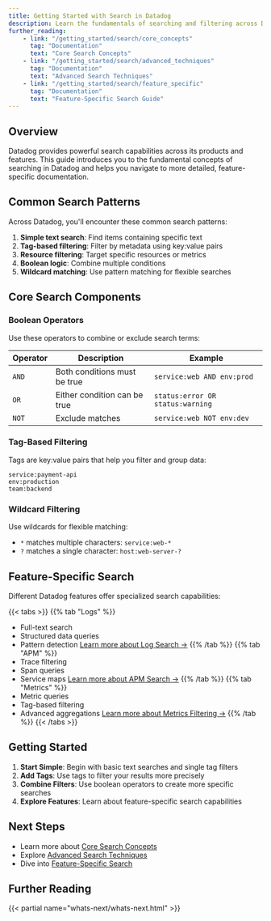 ```yaml
---
title: Getting Started with Search in Datadog
description: Learn the fundamentals of searching and filtering across Datadog products
further_reading:
    - link: "/getting_started/search/core_concepts"
      tag: "Documentation"
      text: "Core Search Concepts"
    - link: "/getting_started/search/advanced_techniques"
      tag: "Documentation"
      text: "Advanced Search Techniques"
    - link: "/getting_started/search/feature_specific"
      tag: "Documentation"
      text: "Feature-Specific Search Guide"
---
```


## Overview

Datadog provides powerful search capabilities across its products and features. This guide introduces you to the fundamental concepts of searching in Datadog and helps you navigate to more detailed, feature-specific documentation.

## Common Search Patterns

Across Datadog, you'll encounter these common search patterns:

1. **Simple text search**: Find items containing specific text
2. **Tag-based filtering**: Filter by metadata using key:value pairs
3. **Resource filtering**: Target specific resources or metrics
4. **Boolean logic**: Combine multiple conditions
5. **Wildcard matching**: Use pattern matching for flexible searches

## Core Search Components

### Boolean Operators

Use these operators to combine or exclude search terms:

| Operator | Description | Example |
|----------|-------------|---------|
| `AND` | Both conditions must be true | `service:web AND env:prod` |
| `OR` | Either condition can be true | `status:error OR status:warning` |
| `NOT` | Exclude matches | `service:web NOT env:dev` |

### Tag-Based Filtering

Tags are key:value pairs that help you filter and group data:

```text
service:payment-api
env:production
team:backend
```

### Wildcard Filtering

Use wildcards for flexible matching:

* `*` matches multiple characters: `service:web-*`
* `?` matches a single character: `host:web-server-?`

## Feature-Specific Search

Different Datadog features offer specialized search capabilities:

{{< tabs >}}
{{% tab "Logs" %}}
* Full-text search
* Structured data queries
* Pattern detection
[Learn more about Log Search →](/logs/explorer/search)
{{% /tab %}}
{{% tab "APM" %}}
* Trace filtering
* Span queries
* Service maps
[Learn more about APM Search →](/tracing/trace_explorer/search)
{{% /tab %}}
{{% tab "Metrics" %}}
* Metric queries
* Tag-based filtering
* Advanced aggregations
[Learn more about Metrics Filtering →](/metrics/advanced-filtering)
{{% /tab %}}
{{< /tabs >}}

## Getting Started

1. **Start Simple**: Begin with basic text searches and single tag filters
2. **Add Tags**: Use tags to filter your results more precisely
3. **Combine Filters**: Use boolean operators to create more specific searches
4. **Explore Features**: Learn about feature-specific search capabilities

## Next Steps

* Learn more about [Core Search Concepts](/getting_started/search/core_concepts)
* Explore [Advanced Search Techniques](/getting_started/search/advanced_techniques)
* Dive into [Feature-Specific Search](/getting_started/search/feature_specific)

## Further Reading

{{< partial name="whats-next/whats-next.html" >}} 